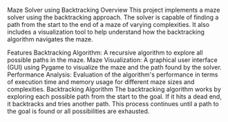 Maze Solver using Backtracking
Overview
This project implements a maze solver using the backtracking approach. The solver is capable of finding a path from the start to the end of a maze of varying complexities. It also includes a visualization tool to help understand how the backtracking algorithm navigates the maze.

Features
Backtracking Algorithm: A recursive algorithm to explore all possible paths in the maze.
Maze Visualization: A graphical user interface (GUI) using Pygame to visualize the maze and the path found by the solver.
Performance Analysis: Evaluation of the algorithm's performance in terms of execution time and memory usage for different maze sizes and complexities.
Backtracking Algorithm
The backtracking algorithm works by exploring each possible path from the start to the goal. If it hits a dead end, it backtracks and tries another path. This process continues until a path to the goal is found or all possibilities are exhausted.
